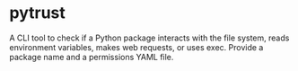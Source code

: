 # pytrust

A CLI tool to check if a Python package interacts with the file system, reads environment variables, makes web requests, or uses exec. Provide a package name and a permissions YAML file.
